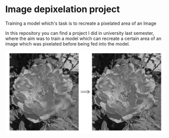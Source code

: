 # Image depixelation project
Training a model which's task is to recreate a pixelated area of an Image


In this repository you can find a project I did in university last semester, where the aim was to train a model which can recreate a certain area of an image which was pixelated before being fed into the model. 

![Image of the task](task.png "Task")
